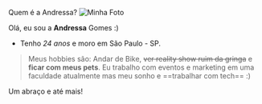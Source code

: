 Quem é a Andressa? 
![Minha Foto](https://encrypted-tbn0.gstatic.com/images?q=tbn:ANd9GcRG7kypSh9Nkdyq0o9ERZWIRzsy0srzddqsTL5sRCWrkrgeC3oC_sARjEctoJjyMCVzhY0&usqp=CAU)

Olá, eu sou a **Andressa** Gomes :)
* Tenho _24 anos_ e moro em São Paulo - SP. 

> Meus hobbies são: Andar de Bike, ~~ver reality show ruim da gringa~~ e **ficar com meus pets**.
> Eu trabalho com eventos e marketing em uma faculdade atualmente mas meu sonho e ==trabalhar com tech== :)

Um abraço e até mais! 